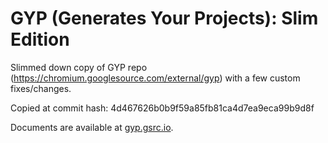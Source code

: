 # GYP (Generates Your Projects): Slim Edition

Slimmed down copy of GYP repo (<https://chromium.googlesource.com/external/gyp>) with a few custom fixes/changes.

Copied at commit hash: 4d467626b0b9f59a85fb81ca4d7ea9eca99b9d8f

Documents are available at [gyp.gsrc.io](https://gyp.gsrc.io).
